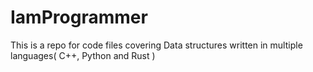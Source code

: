 # IamProgrammer
This is a repo  for code files covering Data structures written in multiple languages( C++, Python and Rust )
